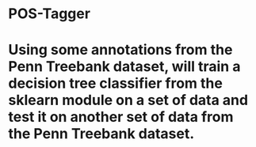 # POS-Tagger

# Using some annotations from the Penn Treebank dataset, will train a decision tree classifier from the sklearn module on a set of data and test it on another set of data from the Penn Treebank dataset.
